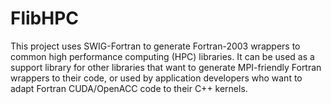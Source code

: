 # FlibHPC

This project uses SWIG-Fortran to generate Fortran-2003 wrappers to common high
performance computing (HPC) libraries. It can be used as a support library for
other libraries that want to generate MPI-friendly Fortran wrappers to their
code, or used by application developers who want to adapt Fortran CUDA/OpenACC
code to their C++ kernels.
